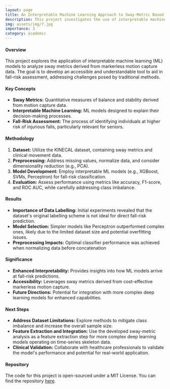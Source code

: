 ```yaml
---
layout: page
title: An Interpretable Machine Learning Approach to Sway-Metric Based Fall-Risk Assessment
description: This project investigates the use of interpretable machine learning models to improve fall-risk assessment for seniors using more accessible technologies.
img: assets/img/7.jpg
importance: 3
category: academic
---
```


#### Overview
This project explores the application of interpretable machine learning (ML) models to analyze sway metrics derived from markerless motion capture data. The goal is to develop an accessible and understandable tool to aid in fall-risk assessment, addressing challenges posed by traditional methods.
#### Key Concepts
- **Sway Metrics:** Quantitative measures of balance and stability derived from motion capture data.
- **Interpretable Machine Learning:** ML models designed to explain their decision-making processes.
- **Fall-Risk Assessment:** The process of identifying individuals at higher risk of injurious falls, particularly relevant for seniors.
#### Methodology
1. **Dataset:** Utilize the KINECAL dataset, containing sway metrics and clinical movement data.
2. **Preprocessing:** Address missing values, normalize data, and consider dimensionality reduction (e.g., PCA).
3. **Model Development:** Employ interpretable ML models (e.g., XGBoost, SVMs, Perceptron) for fall-risk classification.
4. **Evaluation:** Assess performance using metrics like accuracy, F1-score, and ROC AUC, while carefully addressing class imbalance.
#### Results
- **Importance of Data Labelling:** Initial experiments revealed that the dataset's original labelling scheme is not ideal for direct fall-risk prediction.
- **Model Selection:** Simpler models like Perceptron outperformed complex ones, likely due to the limited dataset size and potential overfitting issues.
- **Preprocessing Impacts:** Optimal classifier performance was achieved when normalizing data before concatenation
#### Significance
- **Enhanced Interpretability:** Provides insights into how ML models arrive at fall-risk predictions.
- **Accessibility:** Leverages sway metrics derived from cost-effective markerless motion capture.
- **Future Directions:** Potential for integration with more complex deep learning models for enhanced capabilities.
#### Next Steps
- **Address Dataset Limitations:** Explore methods to mitigate class imbalance and increase the overall sample size.
- **Feature Extraction and Integration:** Use the developed sway-metric analysis as a feature extraction step for more complex deep learning models operating on time-series skeleton data.
- **Clinical Validation:** Collaborate with healthcare professionals to validate the model's performance and potential for real-world application.
#### Repository
The code for this project is open-sourced under a MIT License. You can find the repository [here](https://github.com/CamBish/KINECAL-Fall-Risk-Assessment/tree/main).
<!-- Every project has a beautiful feature showcase page.
It's easy to include images in a flexible 3-column grid format.
Make your photos 1/3, 2/3, or full width.

To give your project a background in the portfolio page, just add the img tag to the front matter like so:

    ---
    layout: page
    title: project
    description: a project with a background image
    img: /assets/img/12.jpg
    ---

<div class="row">
    <div class="col-sm mt-3 mt-md-0">
        {% include figure.liquid loading="eager" path="assets/img/1.jpg" title="example image" class="img-fluid rounded z-depth-1" %}
    </div>
    <div class="col-sm mt-3 mt-md-0">
        {% include figure.liquid loading="eager" path="assets/img/3.jpg" title="example image" class="img-fluid rounded z-depth-1" %}
    </div>
    <div class="col-sm mt-3 mt-md-0">
        {% include figure.liquid loading="eager" path="assets/img/5.jpg" title="example image" class="img-fluid rounded z-depth-1" %}
    </div>
</div>
<div class="caption">
    Caption photos easily. On the left, a road goes through a tunnel. Middle, leaves artistically fall in a hipster photoshoot. Right, in another hipster photoshoot, a lumberjack grasps a handful of pine needles.
</div>
<div class="row">
    <div class="col-sm mt-3 mt-md-0">
        {% include figure.liquid loading="eager" path="assets/img/5.jpg" title="example image" class="img-fluid rounded z-depth-1" %}
    </div>
</div>
<div class="caption">
    This image can also have a caption. It's like magic.
</div>

You can also put regular text between your rows of images.
Say you wanted to write a little bit about your project before you posted the rest of the images.
You describe how you toiled, sweated, _bled_ for your project, and then... you reveal its glory in the next row of images.

<div class="row justify-content-sm-center">
    <div class="col-sm-8 mt-3 mt-md-0">
        {% include figure.liquid path="assets/img/6.jpg" title="example image" class="img-fluid rounded z-depth-1" %}
    </div>
    <div class="col-sm-4 mt-3 mt-md-0">
        {% include figure.liquid path="assets/img/11.jpg" title="example image" class="img-fluid rounded z-depth-1" %}
    </div>
</div>
<div class="caption">
    You can also have artistically styled 2/3 + 1/3 images, like these.
</div>

The code is simple.
Just wrap your images with `<div class="col-sm">` and place them inside `<div class="row">` (read more about the <a href="https://getbootstrap.com/docs/4.4/layout/grid/">Bootstrap Grid</a> system).
To make images responsive, add `img-fluid` class to each; for rounded corners and shadows use `rounded` and `z-depth-1` classes.
Here's the code for the last row of images above:

{% raw %}

```html
<div class="row justify-content-sm-center">
  <div class="col-sm-8 mt-3 mt-md-0">
    {% include figure.liquid path="assets/img/6.jpg" title="example image" class="img-fluid rounded z-depth-1" %}
  </div>
  <div class="col-sm-4 mt-3 mt-md-0">
    {% include figure.liquid path="assets/img/11.jpg" title="example image" class="img-fluid rounded z-depth-1" %}
  </div>
</div>
```

{% endraw %} -->